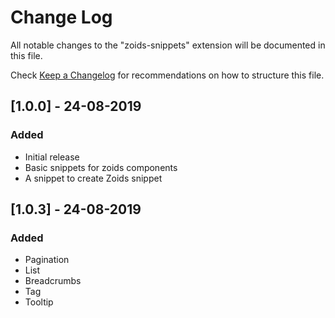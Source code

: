 # Change Log

All notable changes to the "zoids-snippets" extension will be documented in this file.

Check [Keep a Changelog](http://keepachangelog.com/) for recommendations on how to structure this file.

## [1.0.0] - 24-08-2019

### Added

- Initial release
- Basic snippets for zoids components
- A snippet to create Zoids snippet

## [1.0.3] - 24-08-2019

### Added

- Pagination
- List
- Breadcrumbs
- Tag
- Tooltip
